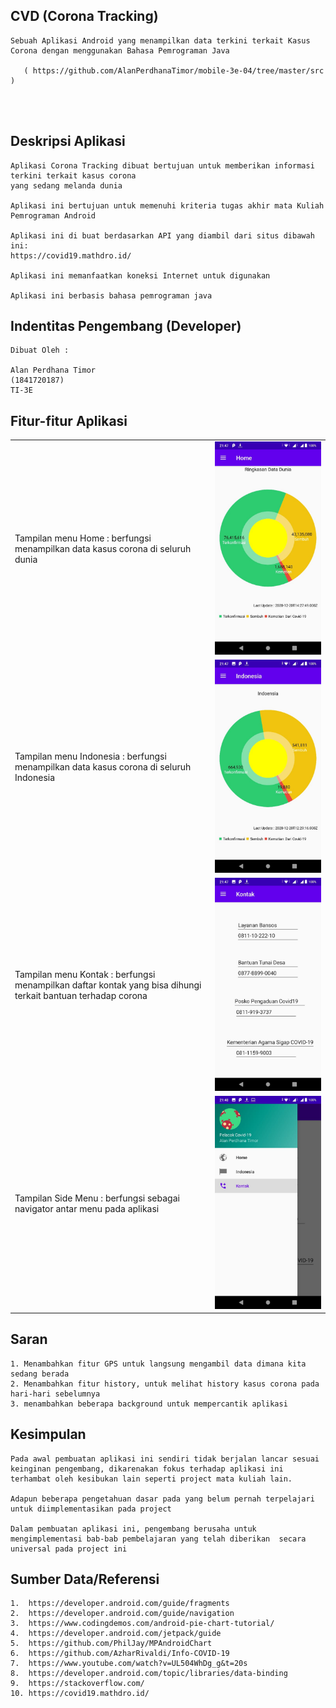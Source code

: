 ## CVD (Corona Tracking)

    Sebuah Aplikasi Android yang menampilkan data terkini terkait Kasus Corona dengan menggunakan Bahasa Pemrograman Java
    
       ( https://github.com/AlanPerdhanaTimor/mobile-3e-04/tree/master/src )

<br/><br/>

## Deskripsi Aplikasi

    Aplikasi Corona Tracking dibuat bertujuan untuk memberikan informasi terkini terkait kasus corona
    yang sedang melanda dunia

    Aplikasi ini bertujuan untuk memenuhi kriteria tugas akhir mata Kuliah Pemrograman Android 

    Aplikasi ini di buat berdasarkan API yang diambil dari situs dibawah ini:
    https://covid19.mathdro.id/

    Aplikasi ini memanfaatkan koneksi Internet untuk digunakan

    Aplikasi ini berbasis bahasa pemrograman java

## Indentitas Pengembang (Developer)

    Dibuat Oleh :

    Alan Perdhana Timor 
    (1841720187)
    TI-3E

## Fitur-fitur Aplikasi

|  |  |
|--|--|
| Tampilan menu Home : berfungsi menampilkan data kasus corona di seluruh dunia  |  ![](img/Home.jpeg) |
| Tampilan menu Indonesia : berfungsi menampilkan data kasus corona di seluruh Indonesia |  ![](img/Indonesia.jpeg) |
| Tampilan menu Kontak : berfungsi menampilkan daftar kontak yang bisa dihungi terkait bantuan terhadap corona | ![](img/kontak.jpeg)     |
| Tampilan Side Menu : berfungsi sebagai navigator antar menu pada aplikasi | ![](img/side-menu.jpeg)     |



## Saran

    1. Menambahkan fitur GPS untuk langsung mengambil data dimana kita sedang berada
    2. Menambahkan fitur history, untuk melihat history kasus corona pada hari-hari sebelumnya
    3. menambahkan beberapa background untuk mempercantik aplikasi

## Kesimpulan

    Pada awal pembuatan aplikasi ini sendiri tidak berjalan lancar sesuai keinginan pengembang, dikarenakan fokus terhadap aplikasi ini terhambat oleh kesibukan lain seperti project mata kuliah lain.

    Adapun beberapa pengetahuan dasar pada yang belum pernah terpelajari untuk diimplementasikan pada project

    Dalam pembuatan aplikasi ini, pengembang berusaha untuk mengimplementasi bab-bab pembelajaran yang telah diberikan  secara universal pada project ini

## Sumber Data/Referensi

    1.  https://developer.android.com/guide/fragments
    2.  https://developer.android.com/guide/navigation
    3.  https://www.codingdemos.com/android-pie-chart-tutorial/
    4.  https://developer.android.com/jetpack/guide
    5.  https://github.com/PhilJay/MPAndroidChart
    6.  https://github.com/AzharRivaldi/Info-COVID-19
    7.  https://www.youtube.com/watch?v=UL504WhDg_g&t=20s
    8.  https://developer.android.com/topic/libraries/data-binding
    9.  https://stackoverflow.com/
    10. https://covid19.mathdro.id/ 
